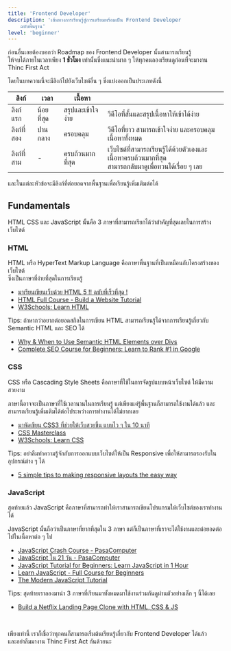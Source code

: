 ```yaml
---
title: 'Frontend Developer'
description: 'เส้นทางการเรียนรู้สู่การเตรียมพร้อมเป็น Frontend Developer
    ฉบับพื้นฐาน'
level: 'beginner'
---
```


ก่อนอื่นเลยต้องบอกว่า Roadmap ของ Frontend Developer นั้นสามารถเรียนรู้<br />ให้จบได้ภายในเวลาเพียง <strong>1 ชั่วโมง</strong> เท่านั้นซึ่งแนะนำมาก ๆ ให้ทุกคนลองเรียนดูก่อนที่จะมางาน Thinc First Act

โดยในบทความนี้จะมีลิงก์ไปยังเว็บไซต์อื่น ๆ ซึ่งแบ่งออกเป็นประเภทดังนี้

| ลิงก์       | เวลา       | เนื้อหา           |                                                                                                              |
| ----------- | ---------- | ----------------- | ------------------------------------------------------------------------------------------------------------ |
| ลิงก์แรก    | น้อยที่สุด | สรุปและเข้าใจง่าย | วีดีโอที่สั้นและสรุปเนื้อหาให้เข้าได้ง่าย                                                                    |
| ลิงก์ที่สอง | ปานกลาง    | ครอบคลุม          | วีดีโอที่ยาว สามารถเข้าใจง่าย และครอบคลุมเนื้อหาทั้งหมด                                                      |
| ลิงก์ที่สาม | -          | ครบถ้วนมากที่สุด  | เว็บไซต์ที่สามารถเรียนรู้ได้ด้วยตัวเองและเนื้อหาครบถ้วนมากที่สุด <br />สามารถกลับมาดูเพื่อทวนได้เรื่อย ๆ เลย |

และในแต่ละหัวข้อจะมีลิงก์ที่ต่อยอดจากพื้นฐานเพื่อเรียนรู้เพิ่มเติมต่อได้

## Fundamentals

HTML CSS และ JavaScript นั้นคือ 3 ภาษาที่สามารถเรียกได้ว่าสำคัญที่สุดเลยในการสร้างเว็บไซต์

### HTML

HTML หรือ HyperText Markup Language คือภาษาพื้นฐานที่เป็นเหมือนกับโครงสร้างของเว็บไซต์<br />ซึ่งเป็นภาษาที่ง่ายที่สุดในการเรียนรู้

-   [มาเรียนเขียนเว็บด้วย HTML 5 !! ฉบับที่เร็วที่สุด !](https://www.youtube.com/watch?v=-jzu5YH6OMQ)
-   [HTML Full Course - Build a Website Tutorial](https://www.youtube.com/watch?v=pQN-pnXPaVg)
-   [W3Schools: Learn HTML](https://www.w3schools.com/html/html_intro.asp)

Tips: ถ้าหากว่าอยากต่อยอดสกิลในการเขียน HTML สามารถเรียนรู้ได้จากการเรียนรู้เกี่ยวกับ Semantic HTML และ SEO ได้

-   [Why & When to Use Semantic HTML Elements over Divs](https://www.youtube.com/watch?v=bOUhq46fd5g)
-   [Complete SEO Course for Beginners: Learn to Rank #1 in Google](https://www.youtube.com/watch?v=xsVTqzratPs)

### CSS

CSS หรือ Cascading Style Sheets คือภาษาที่ใช้ในการจัดรูปแบบหน้าเว็บไซต์ ให้มีความสวยงาม

ภาษานี้อาจจะเป็นภาษาที่ใช้เวลานานในการเรียนรู้ แต่เพียงแค่รู้พื้นฐานก็สามารถใช้งานได้แล้ว และสามารถเรียนรู้เพิ่มเติมได้ต่อไประหว่างการทำงานได้ไม่ยากเลย

-   [มาหัดเขียน CSS3 ที่ช่วยให้เว็บสวยขึ้น แบบไว ๆ ใน 10 นาที](https://www.youtube.com/watch?v=9H6ubALp8vo2)
-   [CSS Masterclass](https://www.youtube.com/watch?v=FqmB-Zj2-PA)
-   [W3Schools: Learn CSS](https://www.w3schools.com/css/)

Tips: อย่าลืมทำความรู้จักกับการออกแบบเว็บไซต์ให้เป็น Responsive เพื่อให้สามารถรองรับในอุปกรณ์ต่าง ๆ ได้

-   [5 simple tips to making responsive layouts the easy way](https://www.youtube.com/watch?v=VQraviuwbzU)

### JavaScript

สุดท้ายแล้ว JavaScript คือภาษาที่สามารถทำให้เราสามารถเขียนโปรแกรมให้เว็บไซต์ของเราทำงานได้

JavaScript นั้นถือว่าเป็นภาษาที่ยากที่สุดใน 3 ภาษา แต่ก็เป็นภาษาที่เราจะได้ใช้งานและต่อยอดต่อไปในเนื้อหาต่อ ๆ ไป

-   [JavaScript Crash Course - PasaComputer](https://youtu.be/Tz5Wk1yPlBE?si=LF1miZGscb60gEPB)
-   [JavaScript ใน 21 วัน - PasaComputer](https://www.youtube.com/watch?v=oKY8tJLA5nU&list=PLOgiLP3tCaPXc9-whn0on3tDT9rQdXAWL)
-   [JavaScript Tutorial for Beginners: Learn JavaScript in 1 Hour](https://www.youtube.com/watch?v=W6NZfCO5SIk)
-   [Learn JavaScript - Full Course for Beginners](https://www.youtube.com/watch?v=PkZNo7MFNFg)
-   [The Modern JavaScript Tutorial](https://javascript.info/)

Tips: สุดท้ายเราลองมานำ 3 ภาษาที่เรียนมาทั้งหมดมาใช้งานร่วมกันดูผ่านตัวอย่างเล็ก ๆ นี้ได้เลย

-   [Build a Netflix Landing Page Clone with HTML, CSS & JS](https://www.youtube.com/watch?v=P7t13SGytRk)

<br />

เพียงเท่านี้ เราก็เชื่อว่าทุกคนก็สามารถเริ่มต้นเรียนรู้เกี่ยวกับ Frontend Developer ได้แล้ว<br />และอย่าลืมมางาน Thinc First Act กันด้วยนะ
